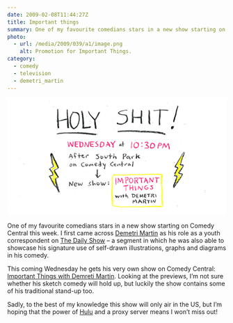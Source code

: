 ```yaml
---
date: 2009-02-08T11:44:27Z
title: Important things
summary: One of my favourite comedians stars in a new show starting on Comedy Central this week.
photo:
  - url: /media/2009/039/a1/image.png
    alt: Promotion for Important Things.
category:
  - comedy
  - television
  - demetri_martin
---
```


![Promotion poster for Important Things.](/media/2009/039/a1/image.png)

One of my favourite comedians stars in a new show starting on Comedy Central this week. I first came across [Demetri Martin][1] as his role as a youth correspondent on [The Daily Show][2] – a segment in which he was also able to showcase his signature use of self-drawn illustrations, graphs and diagrams in his comedy.

This coming Wednesday he gets his very own show on Comedy Central: [Important Things with Demreti Martin][3]. Looking at the previews, I’m not sure whether his sketch comedy will hold up, but luckily the show contains some of his traditional stand-up too.

Sadly, to the best of my knowledge this show will only air in the US, but I’m hoping that the power of [Hulu][4] and a proxy server means I won’t miss out!

[1]: https://en.wikipedia.org/wiki/Demetri_Martin
[2]: https://en.wikipedia.org/wiki/The_Daily_Show
[3]: http://www.comedycentral.com/shows/important_things/index.jhtml
[4]: http://hulu.com/
